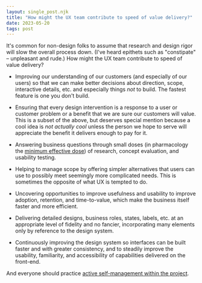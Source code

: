 ```yaml
---
layout: single_post.njk
title: "How might the UX team contribute to speed of value delivery?"
date: 2023-05-20
tags: post
---
```


It's common for non-design folks to assume that research and design rigor will slow the overall process down. (I've heard epithets such as "constipate" – unpleasant and rude.) How might the UX team contribute to speed of value delivery?

- Improving our understanding of our customers (and especially of our users) so that we can make better decisions about direction, scope, interactive details, etc. and especially things _not_ to build. The fastest feature is one you don't build.

- Ensuring that every design intervention is a response to a user or customer problem or a benefit that we are sure our customers will value. This is a subset of the above, but deserves special mention because a cool idea is _not actually cool_ unless the person we hope to serve will appreciate the benefit it delivers enough to pay for it.

- Answering business questions through small doses (in pharmacology the [minimum effective dose](https://en.wikipedia.org/wiki/Effective_dose_\(pharmacology\))) of research, concept evaluation, and usability testing.

- Helping to manage scope by offering simpler alternatives that users can use to possibly meet seemingly more complicated needs. This is sometimes the opposite of what UX is tempted to do.

- Uncovering opportunities to improve usefulness and usability to improve adoption, retention, and time-to-value, which make the business itself faster and more efficient.

- Delivering detailed designs, business roles, states, labels, etc. at an appropriate level of fidelity and no fancier, incorporating many elements only by reference to the design system.

- Continuously improving the design system so interfaces can be built faster and with greater consistency, and to steadily improve the usability, familiarity, and accessibility of capabilities delivered on the front-end.

And everyone should practice [active self-management within the project](/2023/05/20/active-project-self-management/).
